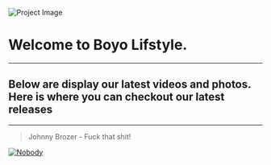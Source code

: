 ![Project Image](https://ia601408.us.archive.org/30/items/photoart1_20190627/WhatsApp%20Image%202019-05-11%20at%2002.40.24.jpeg)

# Welcome to Boyo Lifstyle.
---
## Below are display our latest videos and photos. Here is where you can checkout our latest releases
---
>Johnny Brozer - Fuck that shit!

[![Nobody](https://ia801407.us.archive.org/26/items/johnnybrozercoverfuckthatshit/Johnny%20Brozer_cover%20fuck%20that%20shit.jpg)](https://www.youtube.com/watch?v=2efF13m7P70)

